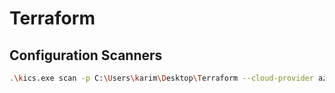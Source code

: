 # Terraform
## Configuration Scanners
```bash
.\kics.exe scan -p C:\Users\karim\Desktop\Terraform --cloud-provider azure
```